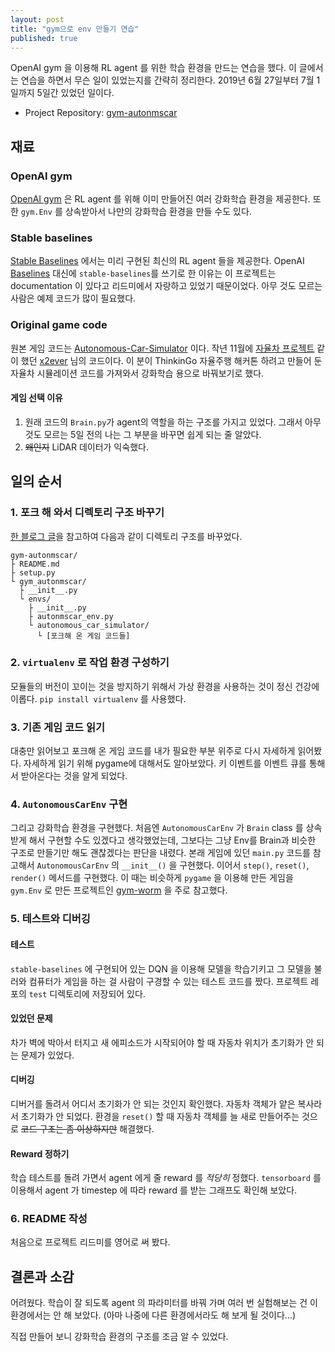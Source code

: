 ```yaml
---
layout: post
title: "gym으로 env 만들기 연습"
published: true
---
```


OpenAI gym 을 이용해 RL agent 를 위한 학습 환경을 만드는 연습을 했다. 이 글에서는 연습을 하면서 무슨 일이 있었는지를 간략히 정리한다. 2019년 6월 27일부터 7월 1일까지 5일간 있었던 일이다.

* Project Repository: [gym-autonmscar](https://github.com/Jueun-Park/gym-autonmscar)

## 재료

### OpenAI gym

[OpenAI gym](https://gym.openai.com/) 은 RL agent 를 위해 이미 만들어진 여러 강화학습 환경을 제공한다. 또한 `gym.Env` 를 상속받아서 나만의 강화학습 환경을 만들 수도 있다.

### Stable baselines

[Stable Baselines](https://github.com/hill-a/stable-baselines) 에서는 미리 구현된 최신의 RL agent 들을 제공한다. OpenAI [Baselines](https://github.com/openai/baselines) 대신에 `stable-baselines`를 쓰기로 한 이유는 이 프로젝트는 documentation 이 있다고 리드미에서 자랑하고 있었기 때문이었다. 아무 것도 모르는 사람은 예제 코드가 많이 필요했다.

### Original game code

원본 게임 코드는 [Autonomous-Car-Simulator](https://github.com/x2ever/Autonomous-Car-Simulator) 이다. 작년 11월에 [자율차 프로젝트](https://jueun-park.github.io/2018-11-25/thinkingo-system-architecture) 같이 했던 [x2ever](https://github.com/x2ever) 님의 코드이다. 이 분이 ThinkinGo 자율주행 해커톤 하려고 만들어 둔 자율차 시뮬레이션 코드를 가져와서 강화학습 용으로 바꿔보기로 했다.

#### 게임 선택 이유

1. 원래 코드의 `Brain.py`가 agent의 역할을 하는 구조를 가지고 있었다. 그래서 아무것도 모르는 5일 전의 나는 그 부분을 바꾸면 쉽게 되는 줄 알았다.
2. ~~왜인지~~ LiDAR 데이터가 익숙했다.

## 일의 순서

### 1. 포크 해 와서 디렉토리 구조 바꾸기

[한 블로그 글](https://medium.com/@apoddar573/making-your-own-custom-environment-in-gym-c3b65ff8cdaa)을 참고하여 다음과 같이 디렉토리 구조를 바꾸었다.

```
gym-autonmscar/
├ README.md
├ setup.py
└ gym_autonmscar/
  ├ __init__.py
  └ envs/
    ├ __init__.py
    ├ autonmscar_env.py
    └ autonomous_car_simulator/
      └ [포크해 온 게임 코드들]
```

### 2. `virtualenv` 로 작업 환경 구성하기

모듈들의 버전이 꼬이는 것을 방지하기 위해서 가상 환경을 사용하는 것이 정신 건강에 이롭다. `pip install virtualenv` 를 사용했다.

### 3. 기존 게임 코드 읽기

대충만 읽어보고 포크해 온 게임 코드를 내가 필요한 부분 위주로 다시 자세하게 읽어봤다. 자세하게 읽기 위해 pygame에 대해서도 알아보았다. 키 이벤트를 이벤트 큐를 통해서 받아온다는 것을 알게 되었다.

### 4. `AutonomousCarEnv` 구현

그리고 강화학습 환경을 구현했다. 처음엔 `AutonomousCarEnv` 가 `Brain` class 를 상속받게 해서 구현할 수도 있겠다고 생각했었는데, 그보다는 그냥 Env를 Brain과 비슷한 구조로 만들기만 해도 괜찮겠다는 판단을 내렸다. 본래 게임에 있던 `main.py` 코드를 참고해서 `AutonomousCarEnv` 의 `__init__()` 을 구현했다. 이어서 `step()`, `reset()`, `render()` 메서드를 구현했다. 이 때는 비슷하게 `pygame` 을 이용해 만든 게임을 `gym.Env` 로 만든 프로젝트인 [gym-worm](https://github.com/kwk2696/gym-worm) 을 주로 참고했다.

### 5. 테스트와 디버깅

#### 테스트

`stable-baselines` 에 구현되어 있는 DQN 을 이용해 모델을 학습기키고 그 모델을 불러와 컴퓨터가 게임을 하는 걸 사람이 구경할 수 있는 테스트 코드를 짰다. 프로젝트 레포의 `test` 디렉토리에 저장되어 있다.

#### 있었던 문제

차가 벽에 박아서 터지고 새 에피소드가 시작되어야 할 때 자동차 위치가 초기화가 안 되는 문제가 있었다.

#### 디버깅

디버거를 돌려서 어디서 초기화가 안 되는 것인지 확인했다. 자동차 객체가 얕은 복사라서 초기화가 안 되었다. 환경을 `reset()` 할 때 자동차 객체를 늘 새로 만들어주는 것으로 ~~코드 구조는 좀 이상하지만~~ 해결했다.

#### Reward 정하기

학습 테스트를 돌려 가면서 agent 에게 줄 reward 를 *적당히* 정했다. `tensorboard` 를 이용해서 agent 가 timestep 에 따라 reward 를 받는 그래프도 확인해 보았다.

### 6. README 작성

처음으로 프로젝트 리드미를 영어로 써 봤다.

## 결론과 소감

어려웠다. 학습이 잘 되도록 agent 의 파라미터를 바꿔 가며 여러 번 실험해보는 건 이 환경에서는 안 해 보았다. (아마 나중에 다른 환경에서라도 해 보게 될 것이다...)

직접 만들어 보니 강화학습 환경의 구조를 조금 알 수 있었다.
